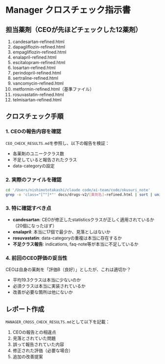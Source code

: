 # Manager クロスチェック指示書

## 担当薬剤（CEOが先ほどチェックした12薬剤）
1. candesartan-refined.html
2. dapagliflozin-refined.html
3. empagliflozin-refined.html
4. enalapril-refined.html
5. escitalopram-refined.html
6. losartan-refined.html
7. perindopril-refined.html
8. sertraline-refined.html
9. vancomycin-refined.html
10. metformin-refined.html（基準ファイル）
11. rosuvastatin-refined.html
12. telmisartan-refined.html

## クロスチェック手順

### 1. CEOの報告内容を確認
`CEO_CHECK_RESULTS.md`を参照し、以下の報告を検証：
- 各薬剤のユニーククラス数
- 不足していると報告されたクラス
- data-categoryの設定

### 2. 実際のファイルを確認
```bash
cd '/Users/nishimototakashi/claude code/ai-team/code/okusuri_note'
grep -o 'class="[^"]*"' docs/drugs-v2/[薬剤名]-refined.html | sort | uniq
```

### 3. 特に確認すべき点
- **candesartan**: CEOが修正したstatisticsクラスが正しく適用されているか（20個になったはず）
- **enalapril**: 本当に17個で最少か、見落としはないか
- **rosuvastatin**: data-categoryの重複は本当に存在するか
- **不足クラス報告**: indications, faq-note等が本当に不足しているか

### 4. 前回のCEO評価の妥当性
CEOは自身の薬剤を「評価B（良好）」としたが、これは適切か？
- 平均19.3クラスは本当に少ないのか
- 必須クラスは本当に実装されているか
- 改善が必要な箇所は他にないか

## レポート作成
`MANAGER_CROSS_CHECK_RESULTS.md`として以下を記載：
1. CEOの報告との相違点
2. 見落とされていた問題
3. 誤って報告されていた内容
4. 修正された評価（必要な場合）
5. 追加の改善提案
